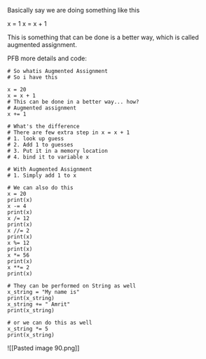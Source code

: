 Basically say we are doing something like this

x = 1
x = x + 1

This is something that can be done is a better way, which is called augmented assignment.

PFB more details and code:
```
# So whatis Augmented Assignment
# So i have this

x = 20
x = x + 1
# This can be done in a better way... how?
# Augmented assignment
x += 1

# What's the difference
# There are few extra step in x = x + 1
# 1. look up guess
# 2. Add 1 to guesses
# 3. Put it in a memory location
# 4. bind it to variable x

# With Augmented Assignment
# 1. Simply add 1 to x

# We can also do this
x = 20
print(x)
x -= 4
print(x)
x /= 12
print(x)
x //= 2
print(x)
x %= 12
print(x)
x *= 56
print(x)
x **= 2
print(x)

# They can be performed on String as well
x_string = "My name is"
print(x_string)
x_string += " Amrit"
print(x_string)

# or we can do this as well
x_string *= 5
print(x_string)

```

![[Pasted image 90.png]]